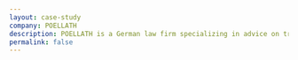 ```yaml
---
layout: case-study
company: POELLATH
description: POELLATH is a German law firm specializing in advice on transactions and asset management. When they were looking to build custom software tools to improve workflows, we conducted a product strategy workshop with them to develop a clear understanding of these tools and enable the next steps.
permalink: false
---
```

